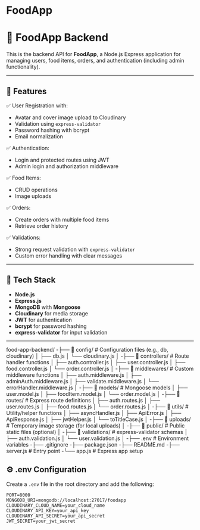 # FoodApp



# 🍔 FoodApp Backend

This is the backend API for **FoodApp**, a Node.js Express application for managing users, food items, orders, and authentication (including admin functionality).

---

## 🚀 Features

✅ User Registration with:

- Avatar and cover image upload to Cloudinary
- Validation using `express-validator`
- Password hashing with bcrypt
- Email normalization

✅ Authentication:

- Login and protected routes using JWT
- Admin login and authorization middleware

✅ Food Items:

- CRUD operations
- Image uploads

✅ Orders:

- Create orders with multiple food items
- Retrieve order history

✅ Validations:

- Strong request validation with `express-validator`
- Custom error handling with clear messages

---

## 🧰 Tech Stack

- **Node.js**
- **Express.js**
- **MongoDB** with **Mongoose**
- **Cloudinary** for media storage
- **JWT** for authentication
- **bcrypt** for password hashing
- **express-validator** for input validation

---

food-app-backend/
-├── 📁 config/              # Configuration files (e.g., db, cloudinary)
│   ├── db.js
│   └── cloudinary.js
│
-├── 📁 controllers/         # Route handler functions
│   ├── auth.controller.js
│   ├── user.controller.js
│   ├── food.controller.js
│   └── order.controller.js
│
-├── 📁 middlewares/         # Custom middleware functions
│   ├── auth.middleware.js
│   ├── adminAuth.middleware.js
│   ├── validate.middleware.js
│   └── errorHandler.middleware.js
│
-├── 📁 models/              # Mongoose models
│   ├── user.model.js
│   ├── foodItem.model.js
│   └── order.model.js
│
-├── 📁 routes/              # Express route definitions
│   ├── auth.routes.js
│   ├── user.routes.js
│   ├── food.routes.js
│   └── order.routes.js
│
-├── 📁 utils/               # Utility/helper functions
│   ├── asyncHandler.js
│   ├── ApiError.js
│   ├── ApiResponse.js
│   ├── jwtHelper.js
│   └── toTitleCase.js
│
-├── 📁 uploads/             # Temporary image storage (for local uploads)
│
-├── 📁 public/              # Public static files (optional)
│
-├── 📁 validations/         # express-validator schemas
│   ├── auth.validation.js
│   └── user.validation.js
│
-├── .env                    # Environment variables
-├── .gitignore
-├── package.json
-├── README.md
-├── server.js               # Entry point
-└── app.js                  # Express app setup

## ⚙️ .env Configuration

Create a `.env` file in the root directory and add the following:

```env
PORT=8000
MONGODB_URI=mongodb://localhost:27017/foodapp
CLOUDINARY_CLOUD_NAME=your_cloud_name
CLOUDINARY_API_KEY=your_api_key
CLOUDINARY_API_SECRET=your_api_secret
JWT_SECRET=your_jwt_secret

